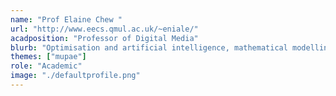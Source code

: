 ```yaml
---
name: "Prof Elaine Chew "
url: "http://www.eecs.qmul.ac.uk/~eniale/"
acadposition: "Professor of Digital Media"
blurb: "Optimisation and artificial intelligence, mathematical modelling/computational analysis of musical structures in expressive performance and cardiac arrhythmias. <b>Music</b>: expressive performance, computational music cognition, automated composition/improvisation. <b>Arrhythmia</b>: rhythm and temporal structure analysis, atrial fibrillation stratification, heart-brain-music interactions"
themes: ["mupae"]
role: "Academic"
image: "./defaultprofile.png"
---
```

